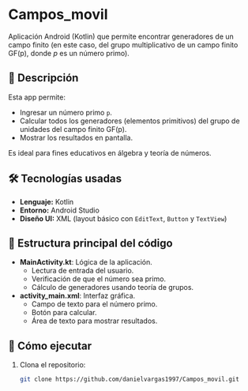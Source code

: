 # Campos_movil

Aplicación Android (Kotlin) que permite encontrar generadores de un campo finito (en este caso, del grupo multiplicativo de un campo finito GF(p), donde *p* es un número primo).

## 📱 Descripción
Esta app permite:
- Ingresar un número primo `p`.
- Calcular todos los generadores (elementos primitivos) del grupo de unidades del campo finito GF(p).
- Mostrar los resultados en pantalla.

Es ideal para fines educativos en álgebra y teoría de números.

## 🛠 Tecnologías usadas
- **Lenguaje:** Kotlin
- **Entorno:** Android Studio
- **Diseño UI:** XML (layout básico con `EditText`, `Button` y `TextView`)

## 📂 Estructura principal del código
- **MainActivity.kt**: Lógica de la aplicación.
  - Lectura de entrada del usuario.
  - Verificación de que el número sea primo.
  - Cálculo de generadores usando teoría de grupos.
- **activity_main.xml**: Interfaz gráfica.
  - Campo de texto para el número primo.
  - Botón para calcular.
  - Área de texto para mostrar resultados.

## 🚀 Cómo ejecutar
1. Clona el repositorio:
   ```bash
   git clone https://github.com/danielvargas1997/Campos_movil.git
